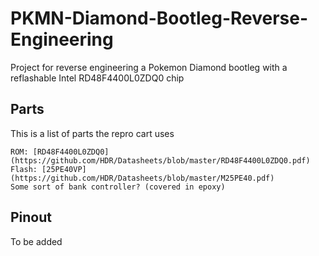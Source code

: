 # PKMN-Diamond-Bootleg-Reverse-Engineering

Project for reverse engineering a Pokemon Diamond bootleg with a reflashable Intel RD48F4400L0ZDQ0 chip


## Parts

This is a list of parts the repro cart uses

```
ROM: [RD48F4400L0ZDQ0](https://github.com/HDR/Datasheets/blob/master/RD48F4400L0ZDQ0.pdf)
Flash: [25PE40VP](https://github.com/HDR/Datasheets/blob/master/M25PE40.pdf)
Some sort of bank controller? (covered in epoxy)
```


## Pinout
To be added
